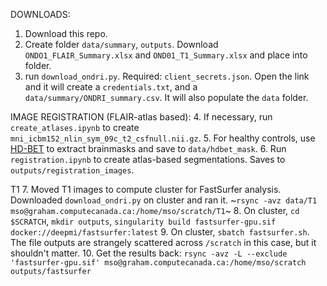 DOWNLOADS:
1. Download this repo. 
2. Create folder `data/summary`, `outputs`. Download `ONDO1_FLAIR_Summary.xlsx` and `OND01_T1_Summary.xlsx` and place into folder.
3. run `download_ondri.py`. Required: `client_secrets.json`. Open the link and it will create a `credentials.txt`, and a `data/summary/ONDRI_summary.csv`. It will also populate the `data` folder.

IMAGE REGISTRATION (FLAIR-atlas based):
4. If necessary, run `create_atlases.ipynb` to create `mni_icbm152_nlin_sym_09c_t2_csfnull.nii.gz`.
5. For healthy controls, use [HD-BET](https://github.com/MIC-DKFZ/HD-BET) to extract brainmasks and save to `data/hdbet_mask`.
6. Run `registration.ipynb` to create atlas-based segmentations. Saves to `outputs/registration_images`.

T1 
7. Moved T1 images to compute cluster for FastSurfer analysis. Downloaded `download_ondri.py` on cluster and ran it.  ~`rsync -avz data/T1 mso@graham.computecanada.ca:/home/mso/scratch/T1`~ 
8. On cluster, `cd $SCRATCH`, `mkdir outputs`, `singularity build fastsurfer-gpu.sif docker://deepmi/fastsurfer:latest`
9. On cluster, `sbatch fastsurfer.sh`. The file outputs are strangely scattered across `/scratch` in this case, but it shouldn't matter.
10. Get the results back: `rsync -avz -L --exclude 'fastsurfer-gpu.sif' mso@graham.computecanada.ca:/home/mso/scratch outputs/fastsurfer`

